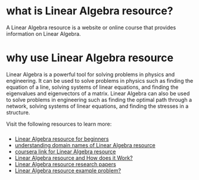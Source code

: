 # what is Linear Algebra resource?
 A Linear Algebra resource is a website or online course that provides information on Linear Algebra.
# why use Linear Algebra resource
Linear Algebra is a powerful tool for solving problems in physics and engineering. It can be used to solve problems in physics such as finding the equation of a line, solving systems of linear equations, and finding the eigenvalues and eigenvectors of a matrix. Linear Algebra can also be used to solve problems in engineering such as finding the optimal path through a network, solving systems of linear equations, and finding the stresses in a structure.
 


 Visit the following resources to learn more:
### 


###

* [Linear Algebra resource for beginners](https://www.w3schools.com/ai/ai_algebra.asp)
* [understanding domain names of Linear Algebra resource](https://machinelearningmastery.com/gentle-introduction-linear-algebra/)
* [coursera link for Linear Algebra resource](https://www.coursera.org/learn/machine-learning-linear-algebra)
* [Linear Algebra resource and How does it Work?](https://builtin.com/data-science/basic-linear-algebra-deep-learning)
* [Linear Algebra resource research papers](https://ieeexplore.ieee.org/document/9377332)
* [Linear Algebra resource example problem?](https://byjus.com/maths/linear-algebra-questions/)









